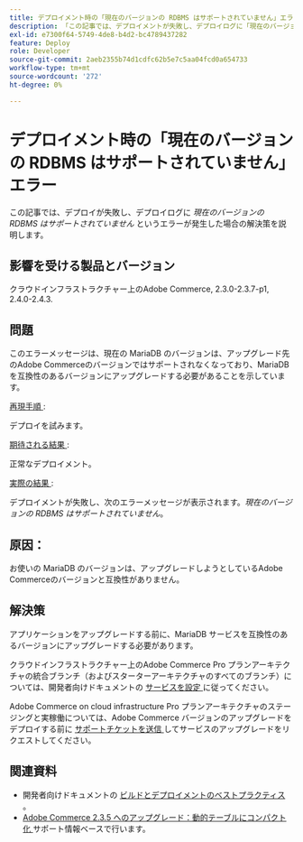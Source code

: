 ```yaml
---
title: デプロイメント時の「現在のバージョンの RDBMS はサポートされていません」エラー
description: 「この記事では、デプロイメントが失敗し、デプロイログに「現在のバージョンの RDBMS はサポートされていません」というエラーが表示される場合の解決策を説明します。」
exl-id: e7300f64-5749-4de8-b4d2-bc4789437282
feature: Deploy
role: Developer
source-git-commit: 2aeb2355b74d1cdfc62b5e7c5aa04fcd0a654733
workflow-type: tm+mt
source-wordcount: '272'
ht-degree: 0%

---
```


# デプロイメント時の「現在のバージョンの RDBMS はサポートされていません」エラー

この記事では、デプロイが失敗し、デプロイログに *現在のバージョンの RDBMS はサポートされていません* というエラーが発生した場合の解決策を説明します。

## 影響を受ける製品とバージョン

クラウドインフラストラクチャー上のAdobe Commerce, 2.3.0-2.3.7-p1, 2.4.0-2.4.3.

## 問題

このエラーメッセージは、現在の MariaDB のバージョンは、アップグレード先のAdobe Commerceのバージョンではサポートされなくなっており、MariaDB を互換性のあるバージョンにアップグレードする必要があることを示しています。


<u> 再現手順 </u>:

デプロイを試みます。

<u> 期待される結果 </u>:

正常なデプロイメント。

<u> 実際の結果 </u>:

デプロイメントが失敗し、次のエラーメッセージが表示されます。*現在のバージョンの RDBMS はサポートされていません*。

## 原因：

お使いの MariaDB のバージョンは、アップグレードしようとしているAdobe Commerceのバージョンと互換性がありません。

## 解決策

アプリケーションをアップグレードする前に、MariaDB サービスを互換性のあるバージョンにアップグレードする必要があります。


クラウドインフラストラクチャー上のAdobe Commerce Pro プランアーキテクチャの統合ブランチ（およびスターターアーキテクチャのすべてのブランチ）については、開発者向けドキュメントの [ サービスを設定 ](https://experienceleague.adobe.com/ja/docs/commerce-cloud-service/user-guide/configure/service/services-yaml) に従ってください。

Adobe Commerce on cloud infrastructure Pro プランアーキテクチャのステージングと実稼働については、Adobe Commerce バージョンのアップグレードをデプロイする前に [ サポートチケットを送信 ](/help/help-center-guide/help-center/magento-help-center-user-guide.md#submit-ticket) してサービスのアップグレードをリクエストしてください。


## 関連資料

* 開発者向けドキュメントの [ ビルドとデプロイメントのベストプラクティス ](https://experienceleague.adobe.com/ja/docs/commerce-cloud-service/user-guide/develop/deploy/best-practices#best-practices)。
* [Adobe Commerce 2.3.5 へのアップグレード：動的テーブルにコンパクト化 ](https://experienceleague.adobe.com/docs/commerce-operations/implementation-playbook/best-practices/maintenance/commerce-235-upgrade-prerequisites-mariadb.html?lang=ja) サポート情報ベースで行います。
